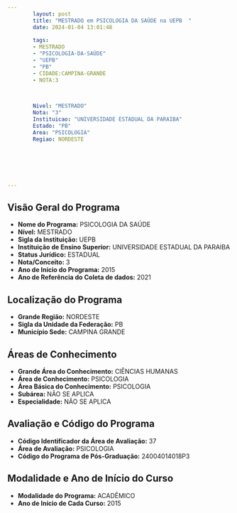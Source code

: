 ```yaml
---
        layout: post
        title: "MESTRADO em PSICOLOGIA DA SAÚDE na UEPB  "
        date: 2024-01-04 13:01:48
     
        tags:
        - MESTRADO
        - "PSICOLOGIA-DA-SAÚDE"
        - "UEPB"
        - "PB"
        - CIDADE:CAMPINA-GRANDE
        - NOTA:3
        
       

        Nivel: "MESTRADO"
        Nota: "3"
        Instituicao: "UNIVERSIDADE ESTADUAL DA PARAIBA"
        Estado: "PB"
        Area: "PSICOLOGIA"
        Regiao: NORDESTE
        
        
        
        
        
        
---
```

## Visão Geral do Programa
- **Nome do Programa:** PSICOLOGIA DA SAÚDE
- **Nível:** MESTRADO
- **Sigla da Instituição:** UEPB
- **Instituição de Ensino Superior:** UNIVERSIDADE ESTADUAL DA PARAIBA
- **Status Jurídico:** ESTADUAL
- **Nota/Conceito:** 3
- **Ano de Início do Programa:** 2015
- **Ano de Referência do Coleta de dados:** 2021

## Localização do Programa
- **Grande Região:** NORDESTE
- **Sigla da Unidade da Federação:** PB
- **Município Sede:** CAMPINA GRANDE

## Áreas de Conhecimento
- **Grande Área do Conhecimento:** CIÊNCIAS HUMANAS
- **Área de Conhecimento:** PSICOLOGIA
- **Área Básica do Conhecimento:** PSICOLOGIA
- **Subárea:** NÃO SE APLICA
- **Especialidade:** NÃO SE APLICA

## Avaliação e Código do Programa
- **Código Identificador da Área de Avaliação:** 37
- **Área de Avaliação:** PSICOLOGIA
- **Código do Programa de Pós-Graduação:** 24004014018P3


## Modalidade e Ano de Início do Curso
- **Modalidade do Programa:** ACADÊMICO
- **Ano de Início de Cada Curso:** 2015
